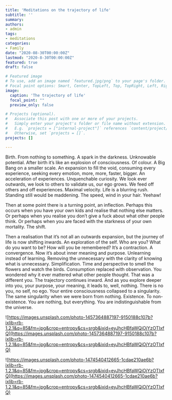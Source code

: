 ```yaml
---
title: 'Meditations on the trajectory of life'
subtitle: ''
summary: 
authors:
- admin
tags:
- meditations
categories:
- Family
date: "2020-08-30T00:00:00Z"
lastmod: "2020-8-30T00:00:00Z"
featured: true
draft: false

# Featured image
# To use, add an image named `featured.jpg/png` to your page's folder.
# Focal point options: Smart, Center, TopLeft, Top, TopRight, Left, Right, BottomLeft, Bottom, BottomRight
image:
  caption: 'The trajectory of life'
  focal_point: ""
  preview_only: false

# Projects (optional).
#   Associate this post with one or more of your projects.
#   Simply enter your project's folder or file name without extension.
#   E.g. `projects = ["internal-project"]` references `content/project/deep-learning/index.md`.
#   Otherwise, set `projects = []`.
projects: []

---
```


Birth. From nothing to something. A spark in the darkness. Unknowable potential. After birth it’s like an explosion of consciousness. Of colour. A Big Bang on a smaller scale. An expansion to fill the void, consuming every experience, seeking every emotion, more, more, faster, bigger. An acceleration of experiences. Unquenchable curiosity. We look ever outwards, we look to others to validate us, our ego grows. We feed off others and off experiences. Maximal velocity. Life is a blurring rush. Standing still would be maddening. The speed, wind in your hair. Yeehaw!

Then at some point there is a turning point, an inflection. Perhaps this occurs when you have your own kids and realise that nothing else matters. Or perhaps when you realise you don’t give a fuck about what other people think. Or perhaps when you are faced with the starkness of your own mortality. The shift.

Then a realisation that it’s not all an outwards expansion, but the journey of life is now shifting inwards. An exploration of the self. Who are you? What do you want to be? How will you be remembered? It’s a contraction. A convergence. Now it’s about inner meaning and purpose. Unlearning instead of learning. Removing the unnecessary with the clarity of knowing what is unnecessary. Simplification. Time and perspective to smell the flowers and watch the birds. Consumption replaced with observation. You wondered why it ever mattered what other people thought. That was a different you. The trajectory continues inward. And as you explore deeper into you, your purpose, your meaning, it leads to, well, nothing. There is no you, no self, no ego. Your entire consciousness collapsed to a singularity. The same singularity when we were born from nothing. Existence. To non-existence. You are nothing, but everything. You are indistinguishable from the universe.

![https://images.unsplash.com/photo-1457364887197-9150188c107b?ixlib=rb-1.2.1&q=85&fm=jpg&crop=entropy&cs=srgb&ixid=eyJhcHBfaWQiOjYzOTIxfQ](https://images.unsplash.com/photo-1457364887197-9150188c107b?ixlib=rb-1.2.1&q=85&fm=jpg&crop=entropy&cs=srgb&ixid=eyJhcHBfaWQiOjYzOTIxfQ)

![https://images.unsplash.com/photo-1474540412665-1cdae210ae6b?ixlib=rb-1.2.1&q=85&fm=jpg&crop=entropy&cs=srgb&ixid=eyJhcHBfaWQiOjYzOTIxfQ](https://images.unsplash.com/photo-1474540412665-1cdae210ae6b?ixlib=rb-1.2.1&q=85&fm=jpg&crop=entropy&cs=srgb&ixid=eyJhcHBfaWQiOjYzOTIxfQ)